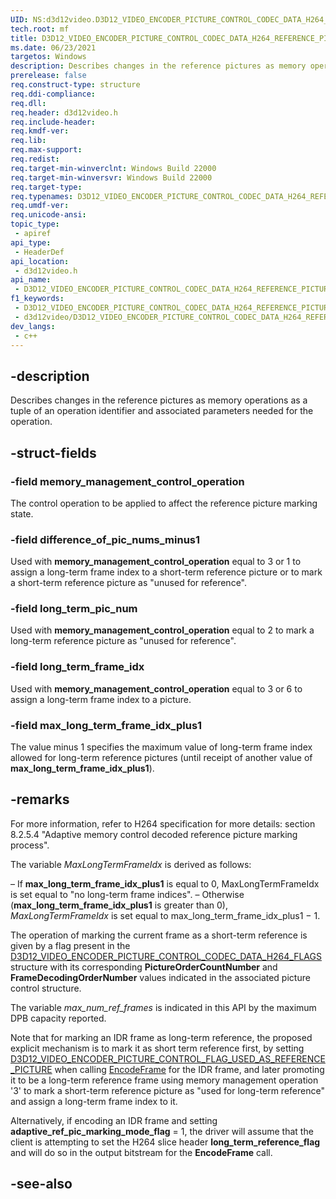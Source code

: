 ```yaml
---
UID: NS:d3d12video.D3D12_VIDEO_ENCODER_PICTURE_CONTROL_CODEC_DATA_H264_REFERENCE_PICTURE_MARKING_OPERATION
tech.root: mf
title: D3D12_VIDEO_ENCODER_PICTURE_CONTROL_CODEC_DATA_H264_REFERENCE_PICTURE_MARKING_OPERATION
ms.date: 06/23/2021
targetos: Windows
description: Describes changes in the reference pictures as memory operations as a tuple of an operation identificator and associated parameters needed for the operation.
prerelease: false
req.construct-type: structure
req.ddi-compliance: 
req.dll: 
req.header: d3d12video.h
req.include-header: 
req.kmdf-ver: 
req.lib: 
req.max-support: 
req.redist: 
req.target-min-winverclnt: Windows Build 22000
req.target-min-winversvr: Windows Build 22000
req.target-type: 
req.typenames: D3D12_VIDEO_ENCODER_PICTURE_CONTROL_CODEC_DATA_H264_REFERENCE_PICTURE_MARKING_OPERATION
req.umdf-ver: 
req.unicode-ansi: 
topic_type:
 - apiref
api_type:
 - HeaderDef
api_location:
 - d3d12video.h
api_name:
 - D3D12_VIDEO_ENCODER_PICTURE_CONTROL_CODEC_DATA_H264_REFERENCE_PICTURE_MARKING_OPERATION
f1_keywords:
 - D3D12_VIDEO_ENCODER_PICTURE_CONTROL_CODEC_DATA_H264_REFERENCE_PICTURE_MARKING_OPERATION
 - d3d12video/D3D12_VIDEO_ENCODER_PICTURE_CONTROL_CODEC_DATA_H264_REFERENCE_PICTURE_MARKING_OPERATION
dev_langs:
 - c++
---
```


## -description

Describes changes in the reference pictures as memory operations as a tuple of an operation identifier and associated parameters needed for the operation.

## -struct-fields

### -field memory_management_control_operation

The control operation to be applied to affect the reference picture marking state.


### -field difference_of_pic_nums_minus1

Used with **memory_management_control_operation** equal to 3 or 1 to assign a long-term frame index to a short-term reference picture or to mark a short-term reference picture as "unused for reference".

### -field long_term_pic_num

Used with **memory_management_control_operation** equal to 2 to mark a long-term reference picture as "unused for reference".

### -field long_term_frame_idx

Used with **memory_management_control_operation** equal to 3 or 6 to assign a long-term frame index to a picture.

### -field max_long_term_frame_idx_plus1

The value minus 1 specifies the maximum value of long-term frame index allowed for long-term reference pictures (until receipt of another value of **max_long_term_frame_idx_plus1**). 

## -remarks

For more information, refer to H264 specification for more details: section 8.2.5.4 "Adaptive memory control decoded reference picture marking process".

The variable *MaxLongTermFrameIdx* is derived as follows:

– If **max_long_term_frame_idx_plus1** is equal to 0, MaxLongTermFrameIdx is set equal to "no long-term frame indices".
 – Otherwise (**max_long_term_frame_idx_plus1** is greater than 0), *MaxLongTermFrameIdx* is set equal to max_long_term_frame_idx_plus1 − 1.

The operation of marking the current frame as a short-term reference is given by a flag present in the [D3D12_VIDEO_ENCODER_PICTURE_CONTROL_CODEC_DATA_H264_FLAGS](ne-d3d12video-d3d12_video_encoder_picture_control_codec_data_h264_flags.md) structure with its corresponding **PictureOrderCountNumber** and **FrameDecodingOrderNumber** values indicated in the associated picture control structure.

The variable *max_num_ref_frames* is indicated in this API by the maximum DPB capacity reported.

Note that for marking an IDR frame as long-term reference, the proposed explicit mechanism is to mark it as short term reference first, by setting [D3D12_VIDEO_ENCODER_PICTURE_CONTROL_FLAG_USED_AS_REFERENCE_PICTURE](ne-d3d12video-d3d12_video_encoder_picture_control_flags.md) when calling [EncodeFrame](nf-d3d12video-id3d12videoencodecommandlist2-encodeframe.md) for the IDR frame, and later promoting it to be a long-term reference frame using memory management operation '3' to mark a short-term reference picture as "used for long-term reference" and assign a long-term frame index to it.

Alternatively, if encoding an IDR frame and setting **adaptive_ref_pic_marking_mode_flag** = 1, the driver will assume that the client is attempting to set the H264 slice header **long_term_reference_flag** and will do so in the output bitstream for the **EncodeFrame** call.


## -see-also

